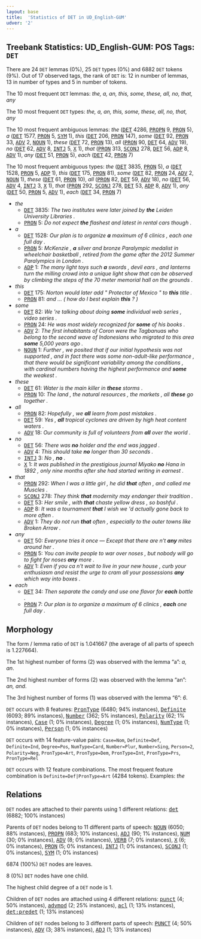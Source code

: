 ```yaml
---
layout: base
title:  'Statistics of DET in UD_English-GUM'
udver: '2'
---
```


## Treebank Statistics: UD_English-GUM: POS Tags: `DET`

There are 24 `DET` lemmas (0%), 25 `DET` types (0%) and 6882 `DET` tokens (9%).
Out of 17 observed tags, the rank of `DET` is: 12 in number of lemmas, 13 in number of types and 5 in number of tokens.

The 10 most frequent `DET` lemmas: <em>the, a, an, this, some, these, all, no, that, any</em>

The 10 most frequent `DET` types:  <em>the, a, an, this, some, these, all, no, that, any</em>

The 10 most frequent ambiguous lemmas: <em>the</em> (<tt><a href="en_gum-pos-DET.html">DET</a></tt> 4286, <tt><a href="en_gum-pos-PROPN.html">PROPN</a></tt> 9, <tt><a href="en_gum-pos-PRON.html">PRON</a></tt> 5), <em>a</em> (<tt><a href="en_gum-pos-DET.html">DET</a></tt> 1577, <tt><a href="en_gum-pos-PRON.html">PRON</a></tt> 5, <tt><a href="en_gum-pos-SYM.html">SYM</a></tt> 1), <em>this</em> (<tt><a href="en_gum-pos-DET.html">DET</a></tt> 206, <tt><a href="en_gum-pos-PRON.html">PRON</a></tt> 147), <em>some</em> (<tt><a href="en_gum-pos-DET.html">DET</a></tt> 92, <tt><a href="en_gum-pos-PRON.html">PRON</a></tt> 33, <tt><a href="en_gum-pos-ADV.html">ADV</a></tt> 2, <tt><a href="en_gum-pos-NOUN.html">NOUN</a></tt> 1), <em>these</em> (<tt><a href="en_gum-pos-DET.html">DET</a></tt> 72, <tt><a href="en_gum-pos-PRON.html">PRON</a></tt> 13), <em>all</em> (<tt><a href="en_gum-pos-PRON.html">PRON</a></tt> 90, <tt><a href="en_gum-pos-DET.html">DET</a></tt> 64, <tt><a href="en_gum-pos-ADV.html">ADV</a></tt> 19), <em>no</em> (<tt><a href="en_gum-pos-DET.html">DET</a></tt> 62, <tt><a href="en_gum-pos-ADV.html">ADV</a></tt> 8, <tt><a href="en_gum-pos-INTJ.html">INTJ</a></tt> 5, <tt><a href="en_gum-pos-X.html">X</a></tt> 1), <em>that</em> (<tt><a href="en_gum-pos-PRON.html">PRON</a></tt> 313, <tt><a href="en_gum-pos-SCONJ.html">SCONJ</a></tt> 278, <tt><a href="en_gum-pos-DET.html">DET</a></tt> 56, <tt><a href="en_gum-pos-ADP.html">ADP</a></tt> 8, <tt><a href="en_gum-pos-ADV.html">ADV</a></tt> 1), <em>any</em> (<tt><a href="en_gum-pos-DET.html">DET</a></tt> 51, <tt><a href="en_gum-pos-PRON.html">PRON</a></tt> 5), <em>each</em> (<tt><a href="en_gum-pos-DET.html">DET</a></tt> 42, <tt><a href="en_gum-pos-PRON.html">PRON</a></tt> 7)

The 10 most frequent ambiguous types:  <em>the</em> (<tt><a href="en_gum-pos-DET.html">DET</a></tt> 3835, <tt><a href="en_gum-pos-PRON.html">PRON</a></tt> 5), <em>a</em> (<tt><a href="en_gum-pos-DET.html">DET</a></tt> 1528, <tt><a href="en_gum-pos-PRON.html">PRON</a></tt> 5, <tt><a href="en_gum-pos-ADP.html">ADP</a></tt> 1), <em>this</em> (<tt><a href="en_gum-pos-DET.html">DET</a></tt> 175, <tt><a href="en_gum-pos-PRON.html">PRON</a></tt> 81), <em>some</em> (<tt><a href="en_gum-pos-DET.html">DET</a></tt> 82, <tt><a href="en_gum-pos-PRON.html">PRON</a></tt> 24, <tt><a href="en_gum-pos-ADV.html">ADV</a></tt> 2, <tt><a href="en_gum-pos-NOUN.html">NOUN</a></tt> 1), <em>these</em> (<tt><a href="en_gum-pos-DET.html">DET</a></tt> 61, <tt><a href="en_gum-pos-PRON.html">PRON</a></tt> 10), <em>all</em> (<tt><a href="en_gum-pos-PRON.html">PRON</a></tt> 82, <tt><a href="en_gum-pos-DET.html">DET</a></tt> 59, <tt><a href="en_gum-pos-ADV.html">ADV</a></tt> 18), <em>no</em> (<tt><a href="en_gum-pos-DET.html">DET</a></tt> 56, <tt><a href="en_gum-pos-ADV.html">ADV</a></tt> 4, <tt><a href="en_gum-pos-INTJ.html">INTJ</a></tt> 3, <tt><a href="en_gum-pos-X.html">X</a></tt> 1), <em>that</em> (<tt><a href="en_gum-pos-PRON.html">PRON</a></tt> 292, <tt><a href="en_gum-pos-SCONJ.html">SCONJ</a></tt> 278, <tt><a href="en_gum-pos-DET.html">DET</a></tt> 53, <tt><a href="en_gum-pos-ADP.html">ADP</a></tt> 8, <tt><a href="en_gum-pos-ADV.html">ADV</a></tt> 1), <em>any</em> (<tt><a href="en_gum-pos-DET.html">DET</a></tt> 50, <tt><a href="en_gum-pos-PRON.html">PRON</a></tt> 5, <tt><a href="en_gum-pos-ADV.html">ADV</a></tt> 1), <em>each</em> (<tt><a href="en_gum-pos-DET.html">DET</a></tt> 34, <tt><a href="en_gum-pos-PRON.html">PRON</a></tt> 7)


* <em>the</em>
  * <tt><a href="en_gum-pos-DET.html">DET</a></tt> 3835: <em>The two institutes were later joined by <b>the</b> Leiden University Libraries .</em>
  * <tt><a href="en_gum-pos-PRON.html">PRON</a></tt> 5: <em>Do not expect <b>the</b> flashest and latest in rental cars though .</em>
* <em>a</em>
  * <tt><a href="en_gum-pos-DET.html">DET</a></tt> 1528: <em>Our plan is to organize <b>a</b> maximum of 6 clinics , each one full day .</em>
  * <tt><a href="en_gum-pos-PRON.html">PRON</a></tt> 5: <em>McKenzie , <b>a</b> silver and bronze Paralympic medalist in wheelchair basketball , retired from the game after the 2012 Summer Paralympics in London .</em>
  * <tt><a href="en_gum-pos-ADP.html">ADP</a></tt> 1: <em>The many light toys such <b>a</b> swords , devil ears , and lanterns turn the milling crowd into a unique light show that can be observed by climbing the steps of the 70 meter memorial hall on the grounds .</em>
* <em>this</em>
  * <tt><a href="en_gum-pos-DET.html">DET</a></tt> 175: <em>Norton would later add " Protector of Mexico " to <b>this</b> title .</em>
  * <tt><a href="en_gum-pos-PRON.html">PRON</a></tt> 81: <em>and ... ( how do I best explain <b>this</b> ? )</em>
* <em>some</em>
  * <tt><a href="en_gum-pos-DET.html">DET</a></tt> 82: <em>We 're talking about doing <b>some</b> individual web series , video series .</em>
  * <tt><a href="en_gum-pos-PRON.html">PRON</a></tt> 24: <em>He was most widely recognized for <b>some</b> of his books .</em>
  * <tt><a href="en_gum-pos-ADV.html">ADV</a></tt> 2: <em>The first inhabitants of Coron were the Tagbanuas who belong to the second wave of Indonesians who migrated to this area <b>some</b> 5,000 years ago .</em>
  * <tt><a href="en_gum-pos-NOUN.html">NOUN</a></tt> 1: <em>Further , we posited that if our initial hypothesis was not supported , and in fact there was some non-adult-like performance , that there would be significant variability among the conditions , with cardinal numbers having the highest performance and <b>some</b> the weakest .</em>
* <em>these</em>
  * <tt><a href="en_gum-pos-DET.html">DET</a></tt> 61: <em>Water is the main killer in <b>these</b> storms .</em>
  * <tt><a href="en_gum-pos-PRON.html">PRON</a></tt> 10: <em>The land , the natural resources , the markets , all <b>these</b> go together .</em>
* <em>all</em>
  * <tt><a href="en_gum-pos-PRON.html">PRON</a></tt> 82: <em>Hopefully , we <b>all</b> learn from past mistakes .</em>
  * <tt><a href="en_gum-pos-DET.html">DET</a></tt> 59: <em>Yes , <b>all</b> tropical cyclones are driven by high heat content waters .</em>
  * <tt><a href="en_gum-pos-ADV.html">ADV</a></tt> 18: <em>Our community is full of volunteers from <b>all</b> over the world .</em>
* <em>no</em>
  * <tt><a href="en_gum-pos-DET.html">DET</a></tt> 56: <em>There was <b>no</b> holder and the end was jagged .</em>
  * <tt><a href="en_gum-pos-ADV.html">ADV</a></tt> 4: <em>This should take <b>no</b> longer than 30 seconds .</em>
  * <tt><a href="en_gum-pos-INTJ.html">INTJ</a></tt> 3: <em>No , <b>no</b> .</em>
  * <tt><a href="en_gum-pos-X.html">X</a></tt> 1: <em>It was published in the prestigious journal Miyako <b>no</b> Hana in 1892 , only nine months after she had started writing in earnest .</em>
* <em>that</em>
  * <tt><a href="en_gum-pos-PRON.html">PRON</a></tt> 292: <em>When I was a little girl , he did <b>that</b> often , and called me Muscles .</em>
  * <tt><a href="en_gum-pos-SCONJ.html">SCONJ</a></tt> 278: <em>They think <b>that</b> modernity may endanger their tradition .</em>
  * <tt><a href="en_gum-pos-DET.html">DET</a></tt> 53: <em>Her smile , with <b>that</b> chaste yellow dress , so bashful .</em>
  * <tt><a href="en_gum-pos-ADP.html">ADP</a></tt> 8: <em>It was a tournament <b>that</b> I wish we 'd actually gone back to more often .</em>
  * <tt><a href="en_gum-pos-ADV.html">ADV</a></tt> 1: <em>They do not run <b>that</b> often , especially to the outer towns like Broken Arrow .</em>
* <em>any</em>
  * <tt><a href="en_gum-pos-DET.html">DET</a></tt> 50: <em>Everyone tries it once — Except that there are n’t <b>any</b> mites around her .</em>
  * <tt><a href="en_gum-pos-PRON.html">PRON</a></tt> 5: <em>You can invite people to war over noses , but nobody will go to fight for noses <b>any</b> more .</em>
  * <tt><a href="en_gum-pos-ADV.html">ADV</a></tt> 1: <em>Even if you ca n't wait to live in your new house , curb your enthusiasm and resist the urge to cram all your possessions <b>any</b> which way into boxes .</em>
* <em>each</em>
  * <tt><a href="en_gum-pos-DET.html">DET</a></tt> 34: <em>Then separate the candy and use one flavor for <b>each</b> bottle .</em>
  * <tt><a href="en_gum-pos-PRON.html">PRON</a></tt> 7: <em>Our plan is to organize a maximum of 6 clinics , <b>each</b> one full day .</em>

## Morphology

The form / lemma ratio of `DET` is 1.041667 (the average of all parts of speech is 1.227664).

The 1st highest number of forms (2) was observed with the lemma “a”: <em>a, an</em>.

The 2nd highest number of forms (2) was observed with the lemma “an”: <em>an, and</em>.

The 3rd highest number of forms (1) was observed with the lemma “6”: <em>6</em>.

`DET` occurs with 8 features: <tt><a href="en_gum-feat-PronType.html">PronType</a></tt> (6480; 94% instances), <tt><a href="en_gum-feat-Definite.html">Definite</a></tt> (6093; 89% instances), <tt><a href="en_gum-feat-Number.html">Number</a></tt> (362; 5% instances), <tt><a href="en_gum-feat-Polarity.html">Polarity</a></tt> (62; 1% instances), <tt><a href="en_gum-feat-Case.html">Case</a></tt> (1; 0% instances), <tt><a href="en_gum-feat-Degree.html">Degree</a></tt> (1; 0% instances), <tt><a href="en_gum-feat-NumType.html">NumType</a></tt> (1; 0% instances), <tt><a href="en_gum-feat-Person.html">Person</a></tt> (1; 0% instances)

`DET` occurs with 14 feature-value pairs: `Case=Nom`, `Definite=Def`, `Definite=Ind`, `Degree=Pos`, `NumType=Card`, `Number=Plur`, `Number=Sing`, `Person=2`, `Polarity=Neg`, `PronType=Art`, `PronType=Dem`, `PronType=Int`, `PronType=Prs`, `PronType=Rel`

`DET` occurs with 12 feature combinations.
The most frequent feature combination is `Definite=Def|PronType=Art` (4284 tokens).
Examples: <em>the</em>


## Relations

`DET` nodes are attached to their parents using 1 different relations: <tt><a href="en_gum-dep-det.html">det</a></tt> (6882; 100% instances)

Parents of `DET` nodes belong to 11 different parts of speech: <tt><a href="en_gum-pos-NOUN.html">NOUN</a></tt> (6050; 88% instances), <tt><a href="en_gum-pos-PROPN.html">PROPN</a></tt> (683; 10% instances), <tt><a href="en_gum-pos-ADJ.html">ADJ</a></tt> (90; 1% instances), <tt><a href="en_gum-pos-NUM.html">NUM</a></tt> (30; 0% instances), <tt><a href="en_gum-pos-ADV.html">ADV</a></tt> (8; 0% instances), <tt><a href="en_gum-pos-VERB.html">VERB</a></tt> (7; 0% instances), <tt><a href="en_gum-pos-X.html">X</a></tt> (6; 0% instances), <tt><a href="en_gum-pos-PRON.html">PRON</a></tt> (5; 0% instances), <tt><a href="en_gum-pos-INTJ.html">INTJ</a></tt> (1; 0% instances), <tt><a href="en_gum-pos-SCONJ.html">SCONJ</a></tt> (1; 0% instances), <tt><a href="en_gum-pos-SYM.html">SYM</a></tt> (1; 0% instances)

6874 (100%) `DET` nodes are leaves.

8 (0%) `DET` nodes have one child.

The highest child degree of a `DET` node is 1.

Children of `DET` nodes are attached using 4 different relations: <tt><a href="en_gum-dep-punct.html">punct</a></tt> (4; 50% instances), <tt><a href="en_gum-dep-advmod.html">advmod</a></tt> (2; 25% instances), <tt><a href="en_gum-dep-acl.html">acl</a></tt> (1; 13% instances), <tt><a href="en_gum-dep-det-predet.html">det:predet</a></tt> (1; 13% instances)

Children of `DET` nodes belong to 3 different parts of speech: <tt><a href="en_gum-pos-PUNCT.html">PUNCT</a></tt> (4; 50% instances), <tt><a href="en_gum-pos-ADV.html">ADV</a></tt> (3; 38% instances), <tt><a href="en_gum-pos-ADJ.html">ADJ</a></tt> (1; 13% instances)

